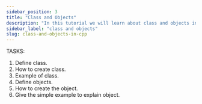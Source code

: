 ```yaml
---
sidebar_position: 3
title: "Class and Objects"
description: "In this tutorial we will learn about class and objects in C Plus Plus."
sidebar_label: "class and objects"
slug: class-and-objects-in-cpp
---
```


TASKS:


1. Define class.
2. How to create class.
3. Example of class.
4. Define objects.
5. How to create the object.
6. Give the simple example to explain object.